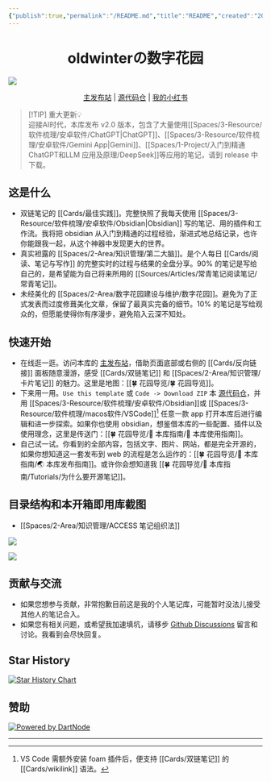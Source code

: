 ```yaml
---
{"publish":true,"permalink":"/README.md","title":"README","created":"2022-08-06","modified":"2025-07-12","published":"2025-07-29T23:04:38.506+08:00","tags":["本库教程"],"cssclasses":""}
---
```


<h1 align="center">oldwinterの数字花园</h1>
<img src="https://pub-pic.oldwinter.top/2025/07/7b98f18cfd7da449094dc1496f60d26b.svg">
<p align="center">
	<a href="https://garden.oldwinter.top/README">主发布站</a> |
	<a href="https://github.com/oldwinter/knowledge-garden">源代码仓</a> | 
	<a href="https://www.xiaohongshu.com/user/profile/5787bec15e87e715d4750faf">我的小红书</a> 
</p>

> [!TIP] 重大更新💡  
> 迎接AI时代，本库发布 v2.0 版本，包含了大量使用[[Spaces/3-Resource/软件梳理/安卓软件/ChatGPT\|ChatGPT]]、[[Spaces/3-Resource/软件梳理/安卓软件/Gemini App\|Gemini]]、[[Spaces/1-Project/入门到精通 ChatGPT和LLM 应用及原理/DeepSeek]]等应用的笔记，请到 release 中下载。

## 这是什么

- 双链笔记的 [[Cards/最佳实践]]。完整快照了我每天使用 [[Spaces/3-Resource/软件梳理/安卓软件/Obsidian\|Obsidian]] 写的笔记、用的插件和工作流。我将把 obsidian 从入门到精通的过程经验，渐进式地总结记录，也许你能跟我一起，从这个神器中发现更大的世界。
- 真实袒露的 [[Spaces/2-Area/知识管理/第二大脑]]。是个人每日 [[Cards/阅读、笔记与写作]] 的完整实时的过程与结果的全盘分享。90% 的笔记是写给自己的，是希望能为自己将来所用的 [[Sources/Articles/常青笔记阅读笔记/常青笔记]]。
- 未经美化的 [[Spaces/2-Area/数字花园建设与维护/数字花园]]。避免为了正式发表而过度修葺美化文章，保留了最真实完备的细节。10% 的笔记是写给观众的，但愿能使得你有序漫步，避免陷入云深不知处。

## 快速开始

- 在线逛一逛。访问本库的 [主发布站](https://garden.oldwinter.top/README#%E5%BF%AB%E9%80%9F%E5%BC%80%E5%A7%8B)，借助页面底部或右侧的 [[Cards/反向链接]] 面板随意漫游，感受 [[Cards/双链笔记]] 和 [[Spaces/2-Area/知识管理/卡片笔记]] 的魅力。这里是地图：[[🍀 花园导览/🍀 花园导览]]。
- 下来用一用。`Use this template` 或 `Code -> Download ZIP` 本 [源代码仓](https://github.com/oldwinter/knowledge-garden)，并用 [[Spaces/3-Resource/软件梳理/安卓软件/Obsidian]]或 [[Spaces/3-Resource/软件梳理/macos软件/VSCode]][^3] 任意一款 app 打开本库后进行编辑和进一步探索。如果你也使用 obsidian，想鉴借本库的一些配置、插件以及使用理念，这里是传送门：[[🍀 花园导览/🧰 本库指南/🧰 本库使用指南]]。
- 自己试一试。你看到的全部内容，包括文字、图片、网站，都是完全开源的，如果你想知道这一套发布到 web 的流程是怎么运作的：[[🍀 花园导览/🧰 本库指南/🌏 本库发布指南]]。或许你会想知道我 [[🍀 花园导览/🧰 本库指南/Tutorials/为什么要开源笔记]]。

## 目录结构和本开箱即用库截图

- [[Spaces/2-Area/知识管理/ACCESS 笔记组织法]]

![](https://pub-pic.oldwinter.top/2025/07/a3d73e67f8555a7ada5912b953fd4f33.png)

![](https://pub-pic.oldwinter.top/2025/07/144bd1681e7a1dcead3823771493be8d.png)

## 贡献与交流

- 如果您想参与贡献，非常抱歉目前这是我的个人笔记库，可能暂时没法儿接受其他人的笔记合入。
- 如果您有相关问题，或希望我加速填坑，请移步 [Github Discussions](https://github.com/oldwinter/knowledge-garden/discussions) 留言和讨论。我看到会尽快回复。

## Star History

[![Star History Chart](https://api.star-history.com/svg?repos=oldwinter/knowledge-garden&type=Date)](https://star-history.com/#oldwinter/knowledge-garden&Date)

## 赞助

[![Powered by DartNode](https://dartnode.com/branding/DN-Open-Source-sm.png)](https://dartnode.com "Powered by DartNode - Free VPS for Open Source")

---

[^3]: VS Code 需额外安装 foam 插件后，便支持 [[Cards/双链笔记]] 的 [[Cards/wikilink]] 语法。